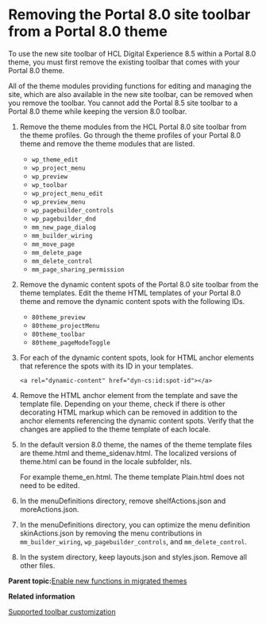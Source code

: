 # Removing the Portal 8.0 site toolbar from a Portal 8.0 theme 

To use the new site toolbar of HCL Digital Experience 8.5 within a Portal 8.0 theme, you must first remove the existing toolbar that comes with your Portal 8.0 theme.

All of the theme modules providing functions for editing and managing the site, which are also available in the new site toolbar, can be removed when you remove the toolbar. You cannot add the Portal 8.5 site toolbar to a Portal 8.0 theme while keeping the version 8.0 toolbar.

1.  Remove the theme modules from the HCL Portal 8.0 site toolbar from the theme profiles. Go through the theme profiles of your Portal 8.0 theme and remove the theme modules that are listed.

    -   `wp_theme_edit`
    -   `wp_project_menu`
    -   `wp_preview`
    -   `wp_toolbar`
    -   `wp_project_menu_edit`
    -   `wp_preview_menu`
    -   `wp_pagebuilder_controls`
    -   `wp_pagebuilder_dnd`
    -   `mm_new_page_dialog`
    -   `mm_builder_wiring`
    -   `mm_move_page`
    -   `mm_delete_page`
    -   `mm_delete_control`
    -   `mm_page_sharing_permission`
2.  Remove the dynamic content spots of the Portal 8.0 site toolbar from the theme templates. Edit the theme HTML templates of your Portal 8.0 theme and remove the dynamic content spots with the following IDs.

    -   `80theme_preview`
    -   `80theme_projectMenu`
    -   `80theme_toolbar`
    -   `80theme_pageModeToggle`
3.  For each of the dynamic content spots, look for HTML anchor elements that reference the spots with its ID in your templates.

    ```
    <a rel="dynamic-content" href="dyn-cs:id:spot-id"></a>
    ```

4.  Remove the HTML anchor element from the template and save the template file. Depending on your theme, check if there is other decorating HTML markup which can be removed in addition to the anchor elements referencing the dynamic content spots. Verify that the changes are applied to the theme template of each locale.

5.  In the default version 8.0 theme, the names of the theme template files are theme.html and theme\_sidenav.html. The localized versions of theme.html can be found in the locale subfolder, nls.

    For example theme\_en.html. The theme template Plain.html does not need to be edited.

6.  In the menuDefinitions directory, remove shelfActions.json and moreActions.json.

7.  In the menuDefinitions directory, you can optimize the menu definition skinActions.json by removing the menu contributions in `mm_builder_wiring`, `wp_pagebuilder_controls`, and `mm_delete_control`.

8.  In the system directory, keep layouts.json and styles.json. Remove all other files.


**Parent topic:**[Enable new functions in migrated themes ](../dev-theme/themeopt_migrate_deploy80.md)

**Related information**  


[Supported toolbar customization ](../migrate/mig_plan_toolbar_customize.md)

